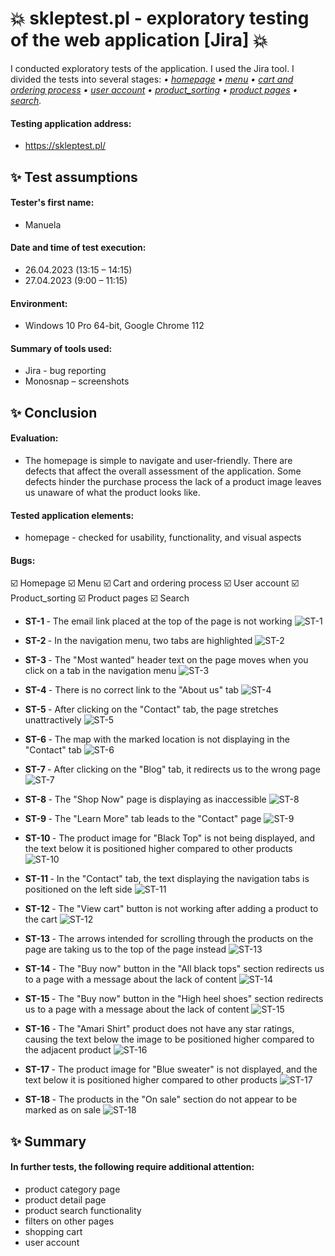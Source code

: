 # :boom:  skleptest.pl - exploratory testing of the web application [Jira] :boom:

I conducted exploratory tests of the application. I used the Jira tool. I divided the tests into several stages: <i> • [homepage](#homepage) • [menu](#menu) • [cart and ordering process](#cart_and_ordering_process) • [user account](#user_account) • [product_sorting](#product_sorting) • [product pages](#product_pages) • [search](#search). </i>

#### Testing application address:
* https://skleptest.pl/

## :sparkles: Test assumptions

####  Tester's first name:

* Manuela
  
#### Date and time of test execution:

* 26.04.2023 (13:15 – 14:15)
* 27.04.2023 (9:00 – 11:15)
  
#### Environment:

* Windows 10 Pro 64-bit, Google Chrome 112
  
#### Summary of tools used:

* Jira - bug reporting
* Monosnap – screenshots

## :sparkles: Conclusion

#### Evaluation:

* The homepage is simple to navigate and user-friendly. There are defects that affect the overall assessment of the application. Some defects hinder the purchase process  the lack of a product image leaves us unaware of what the product looks like.

#### Tested application elements:

 *	homepage - checked for usability, functionality, and visual aspects

#### Bugs:

<a id="homepage"> ☑️ Homepage </a>
<a id="menu"> ☑️ Menu </a>
<a id="cart_and_ordering_process"> ☑️ Cart and ordering process </a>
<a id="user_account"> ☑️ User account </a>
<a id="product_sorting"> ☑️ Product_sorting </a>
<a id="product_pages"> ☑️ Product pages </a>
<a id="search"> ☑️ Search </a>














* <b> ST-1 </b> - The email link placed at the top of the page is not working
![ST-1](https://raw.githubusercontent.com/Caounee/skleptest/images/ST-1.png)

* <b> ST-2 </b> - In the navigation menu, two tabs are highlighted
![ST-2](https://raw.githubusercontent.com/Caounee/skleptest/images/ST-2.png)

* <b> ST-3 </b> - The "Most wanted" header text on the page moves when you click on a tab in the navigation menu
![ST-3](https://raw.githubusercontent.com/Caounee/skleptest/images/ST-3.png)

* <b> ST-4 </b> - There is no correct link to the "About us" tab
![ST-4](https://raw.githubusercontent.com/Caounee/skleptest/images/ST-4.png)

* <b> ST-5 </b> - After clicking on the "Contact" tab, the page stretches unattractively
![ST-5](https://raw.githubusercontent.com/Caounee/skleptest/images/ST-5.png)

* <b> ST-6 </b> - The map with the marked location is not displaying in the "Contact" tab
![ST-6](https://raw.githubusercontent.com/Caounee/skleptest/images/ST-6.png)

* <b> ST-7 </b> - After clicking on the "Blog" tab, it redirects us to the wrong page
![ST-7](https://raw.githubusercontent.com/Caounee/skleptest/images/ST-7.png)

* <b> ST-8 </b> - The "Shop Now" page is displaying as inaccessible
![ST-8](https://raw.githubusercontent.com/Caounee/skleptest/images/ST-8.png)

* <b> ST-9 </b> - The "Learn More" tab leads to the "Contact" page
![ST-9](https://raw.githubusercontent.com/Caounee/skleptest/images/ST-9.png)

* <b> ST-10 </b> - The product image for "Black Top" is not being displayed, and the text below it is positioned higher compared to other products
![ST-10](https://raw.githubusercontent.com/Caounee/skleptest/images/ST-10.png)

* <b> ST-11 </b> - In the "Contact" tab, the text displaying the navigation tabs is positioned on the left side
![ST-11](https://raw.githubusercontent.com/Caounee/skleptest/images/ST-11.png)

* <b> ST-12 </b> - The "View cart" button is not working after adding a product to the cart
![ST-12](https://raw.githubusercontent.com/Caounee/skleptest/images/ST-12.png)

* <b> ST-13 </b> - The arrows intended for scrolling through the products on the page are taking us to the top of the page instead
![ST-13](https://raw.githubusercontent.com/Caounee/skleptest/images/ST-13.png)

* <b> ST-14 </b> - The "Buy now" button in the "All black tops" section redirects us to a page with a message about the lack of content
![ST-14](https://raw.githubusercontent.com/Caounee/skleptest/images/ST-14.png)

* <b> ST-15 </b> - The "Buy now" button in the "High heel shoes" section redirects us to a page with a message about the lack of content
![ST-15](https://raw.githubusercontent.com/Caounee/skleptest/images/ST-15.png)

* <b> ST-16 </b> - The "Amari Shirt" product does not have any star ratings, causing the text below the image to be positioned higher compared to the adjacent product
![ST-16](https://raw.githubusercontent.com/Caounee/skleptest/images/ST-16.png)

* <b> ST-17 </b> - The product image for "Blue sweater" is not displayed, and the text below it is positioned higher compared to other products
![ST-17](https://raw.githubusercontent.com/Caounee/skleptest/images/ST-17.png)

* <b> ST-18 </b> - The products in the "On sale" section do not appear to be marked as on sale
![ST-18](https://raw.githubusercontent.com/Caounee/skleptest/images/ST-18.png)

## :sparkles: Summary

#### In further tests, the following require additional attention:

*	product category page
*	product detail page
*	product search functionality
*	filters on other pages
*	shopping cart
*	user account
